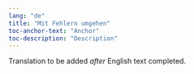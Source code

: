 ```yaml
---
lang: "de"
title: "Mit Fehlern umgehen"
toc-anchor-text: "Anchor"
toc-description: "Description"
---
```

Translation to be added _after_ English text completed.
